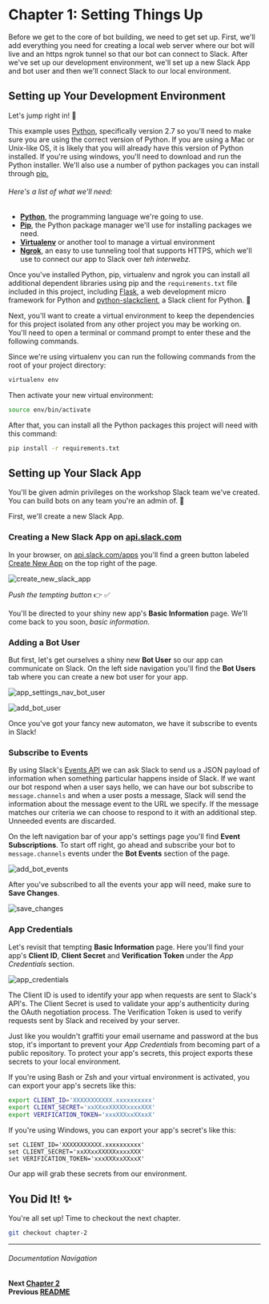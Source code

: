 # Chapter 1: Setting Things Up

Before we get to the core of bot building, we need to get set up. First, we'll add everything you need for creating a local web server where our bot will live and an https ngrok tunnel so that our bot can connect to Slack. After we've set up our development environment, we'll set up a new Slack App and bot user and then we'll connect Slack to our local environment.

## Setting up Your Development Environment

Let's jump right in! :raised_hands:

This example uses [Python](https://www.python.org/downloads/), specifically
version 2.7 so you'll need to make sure you are using the correct version of
Python. If you are using a Mac or Unix-like OS, it is likely that you will already
have this version of Python installed. If you're using windows, you'll need to download and run the Python installer. We'll also use a number of python
packages you can install through [pip.](https://pip.pypa.io/en/stable/installing/)

###### Here's a list of what we'll need:

- **[Python](https://www.python.org/downloads/)**, the programming language we're
going to use.
- **[Pip](https://pip.pypa.io/en/stable/installing/)**, the Python package manager
we'll use for installing packages we need.
- **[Virtualenv](https://virtualenv.pypa.io/en/latest/installation/)** or another
tool to manage a virtual environment
- **[Ngrok](https://ngrok.com/)**, an easy to use tunneling tool that supports HTTPS,
which we'll use to connect our app to Slack over _teh interwebz._

Once you've installed Python, pip, virtualenv and ngrok you can install all additional
dependent libraries using pip and the `requirements.txt` file included in this
project, including [Flask](http://flask.pocoo.org/), a web development micro
framework for Python and [python-slackclient](http://python-slackclient.readthedocs.io/en/latest/), a
Slack client for Python. :snake:

Next, you'll want to create a virtual environment to keep the dependencies for this project isolated from any other project you may be working on. You'll need to open a terminal or command prompt to enter these and the following commands.

Since we're using virtualenv you can run the following commands from the root of your
project directory:

```bash
virtualenv env
```

Then activate your new virtual environment:

```bash
source env/bin/activate
```

After that, you can install all the Python packages this project will need with
this command:

```bash
pip install -r requirements.txt
```

## Setting up Your Slack App

You'll be given admin privileges on the workshop Slack team we've created. You can build bots on any team you're an admin of. :tada:

First, we'll create a new Slack App.

### Creating a New Slack App on [api.slack.com](https://api.slack.com/apps)

In your browser, on [api.slack.com/apps](https://api.slack.com/apps) you'll find
a green button labeled [Create New App](https://api.slack.com/apps/new) on the
top right of the page.

![create_new_slack_app](https://cloud.githubusercontent.com/assets/4828352/20548492/b4270b52-b0d8-11e6-94cb-ea307342ebb9.png)

_Push the tempting button_  :point_right:   :white_check_mark:

You'll be directed to your shiny new app's **Basic Information** page. We'll come back to you soon, _basic information_.

### Adding a Bot User

But first, let's get ourselves a shiny new **Bot User** so our app can communicate on Slack. On the left side navigation you'll find the **Bot Users** tab where you can create a new bot user for your app.

![app_settings_nav_bot_user](https://cloud.githubusercontent.com/assets/4828352/20548580/8826d680-b0d9-11e6-96bc-84cfdabff6f4.png)

![add_bot_user](https://cloud.githubusercontent.com/assets/4828352/20548602/c67f367a-b0d9-11e6-85eb-b2069120da1e.png)

Once you've got your fancy new automaton, we have it subscribe to events in Slack!

### Subscribe to Events

By using Slack's [Events API](https://api.slack.com/events-api) we can ask Slack to send us a JSON payload of information when something particular happens inside of Slack. If we want our bot respond when a user says hello, we can have our bot subscribe to `message.channels` and when a user posts a message, Slack will send the information about the message event to the URL we specify. If the message matches our criteria we can choose to respond to it with an additional step. Unneeded events are discarded.

On the left navigation bar of your app's settings page you'll find **Event Subscriptions**.
To start off right, go ahead and subscribe your bot to `message.channels` events under the **Bot Events** section of the page.

![add_bot_events](https://cloud.githubusercontent.com/assets/4828352/20548810/8ea539b4-b0db-11e6-859d-e75f98a29ddc.png)

After you've subscribed to all the events your app will need, make sure to **Save Changes**.

![save_changes](https://cloud.githubusercontent.com/assets/4828352/20575405/fca754dc-b16d-11e6-880d-5eb8dd5d5196.png)

### App Credentials

Let's revisit that tempting **Basic Information** page. Here you'll find your app's **Client ID**, **Client Secret** and **Verification Token** under the _App Credentials_ section.

![app_credentials](https://cloud.githubusercontent.com/assets/4828352/20548888/198e2270-b0dc-11e6-9a92-5fe3842be4ba.png)

The Client ID is used to identify your app when requests are sent to Slack's API's. The Client Secret is used to validate your app's authenticity during the OAuth negotiation process. The Verification Token is used to verify requests sent by Slack and received by your server.

Just like you wouldn't graffiti your email username and password at the bus stop, it's important to prevent your _App Credentials_ from becoming part of a public repository. To protect your app's secrets, this project exports these secrets to your local environment.

If you're using Bash or Zsh and your virtual environment is activated, you can export your app's secrets like this:

```bash
export CLIENT_ID='XXXXXXXXXXX.xxxxxxxxxx'
export CLIENT_SECRET='xxXXxxXXXXXxxxxXXX'
export VERIFICATION_TOKEN='xxxXXXxxXXxxX'
```

If you're using Windows, you can export your app's secret's like this:

```dos
set CLIENT_ID='XXXXXXXXXXX.xxxxxxxxxx'
set CLIENT_SECRET='xxXXxxXXXXXxxxxXXX'
set VERIFICATION_TOKEN='xxxXXXxxXXxxX'
```

Our app will grab these secrets from our environment.

## You Did It! :sparkles:

You're all set up! Time to checkout the next chapter.

```bash
git checkout chapter-2
```

---
###### Documentation Navigation
**Next [Chapter 2](docs/Chapter-2.md)**  
**Previous [README](docs/README.md)**  
